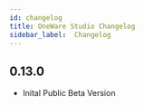 ```yaml
---
id: changelog
title: OneWare Studio Changelog
sidebar_label:  Changelog
---
```


## 0.13.0

- Inital Public Beta Version
